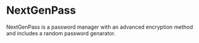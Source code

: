 # NextGenPass
NextGenPass is a password manager with an advanced encryption method and includes a random password genarator.
